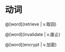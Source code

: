 # 动词

<masonry>

@[word](retrieve | v.取回)

@[word](invalidate | v.废止)

@[word](encrypt | v.加密)

</masonry>
